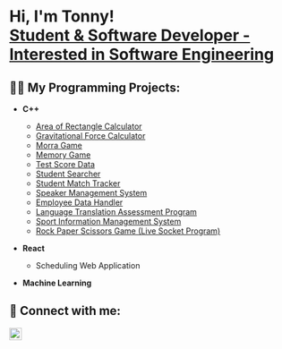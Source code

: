 <h1>Hi, I'm Tonny! <br/><a href="https://www.linkedin.com/in/tonny-le-6404991a9/">Student & Software Developer - Interested in Software Engineering</a></h1>

<h2>👨‍💻 My Programming Projects:</h2>

- <b>C++</b>
  - [Area of Rectangle Calculator](https://github.com/letonny/rectangle-area-calculator/blob/main/rectArea-calc.cpp)
  - [Gravitational Force Calculator](https://github.com/letonny/gravitational-force-calculator/blob/main/grav-force-calculator.cpp)
  - [Morra Game](https://github.com/letonny/morra-game/blob/main/morra-game.cpp)
  - [Memory Game](https://github.com/letonny/memory-game/blob/main/memory-game.cpp)
  - [Test Score Data](https://github.com/letonny/test-score-data/blob/main/test-score-data.cpp)
  - [Student Searcher](https://github.com/letonny/student-searcher/blob/main/student-searcher.cpp)
  - [Student Match Tracker](https://github.com/letonny/student-match-tracker/blob/main/student-match-tracker.cpp)
  - [Speaker Management System](https://github.com/letonny/Speaker-Management-System/blob/main/speakerManagement.cpp)
  - [Employee Data Handler](https://github.com/letonny/EmployeeDataHandler/blob/main/employeeDataHandler.cpp)
  - [Language Translation Assessment Program](https://github.com/letonny/Language-Translation-Assessment-Program)
  - [Sport Information Management System](https://github.com/letonny/Sport-Information-Management-System)
  - [Rock Paper Scissors Game (Live Socket Program)](https://github.com/letonny/rock-paper-scissors-game)

- <b>React</b>
  - Scheduling Web Application

- <b>Machine Learning</b>

<h2> 🤳 Connect with me:</h2>

[<img align="left" alt="TonnyLe | LinkedIn" width="22px" src="https://cdn.jsdelivr.net/npm/simple-icons@v3/icons/linkedin.svg" />][linkedin]

[linkedin]: https://www.linkedin.com/in/tonny-le-6404991a9/]
